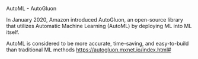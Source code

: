  AutoML - AutoGluon
    
In January 2020, Amazon introduced AutoGluon, an open-source library that utilizes Automatic Machine Learning (AutoML) by deploying ML into ML itself. 

AutoML is considered to be more accurate, time-saving, and easy-to-build than traditional ML methods
https://autogluon.mxnet.io/index.html#
    
